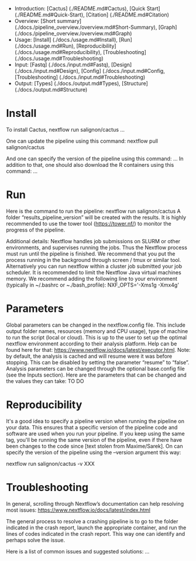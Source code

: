 
* Introduction: [Cactus] (./README.md#Cactus), [Quick Start] (./README.md#Quick-Start), [Citation] (./README.md#Citation)
* Overview: [Short summary] (./docs./pipeline_overview./overview.md#Short-Summary), [Graph] (./docs./pipeline_overview./overview.md#Graph)
* Usage: [Install] (./docs./usage.md#Install), [Run] (./docs./usage.md#Run), [Reproducibility] (./docs./usage.md#Reproducibility), [Troubleshooting] (./docs./usage.md#Troubleshooting)
* Input: [Fastq] (./docs./input.md#Fastq), [Design] (./docs./input.md#Design), [Config] (./docs./input.md#Config, [Troubleshooting] (./docs./input.md#Troubleshooting)
* Output: [Types] (./docs./output.md#Types), [Structure] (./docs./output.md#Structure)


# Install
To install Cactus, 
nextflow run salignon/cactus …

One can update the pipeline using this command:
nextflow pull salignon/cactus

And one can specify the version of the pipeline using this command:
… 
In addition to that, one should also download the R containers using this command: …

# Run

Here is the command to run the pipeline:
nextflow run salignon/cactus 
A folder “results_pipeline_version” will be created with the results.
It is highly recommended to use the tower tool (https://tower.nf/) to monitor the progress of the pipeline.

Additional details:
Nextflow handles job submissions on SLURM or other environments, and supervises running the jobs. Thus the Nextflow process must run until the pipeline is finished. We recommend that you put the process running in the background through screen / tmux or similar tool. Alternatively you can run nextflow within a cluster job submitted your job scheduler.
It is recommended to limit the Nextflow Java virtual machines memory. We recommend adding the following line to your environment (typically in ~/.bashrc or ~./bash_profile):
NXF_OPTS='-Xms1g -Xmx4g'


# Parameters
Global parameters can be changed in the nextflow.config file. This include output folder names, resources (memory and CPU usage), type of machine to run the script (local or cloud). This is up to the user to set up the optimal nextflow environment according to their analysis platform. Help can be found here for that: https://www.nextflow.io/docs/latest/executor.html.
Note: by default, the analysis is cached and will resume were it was before stopping. This can be disabled by setting the parameter “resume” to “false”. 
Analysis parameters can be changed through the optional base.config file (see the Inputs section). 
Here are the parameters that can be changed and the values they can take: TO DO

# Reproducibility
It's a good idea to specify a pipeline version when running the pipeline on your data. This ensures that a specific version of the pipeline code and software are used when you run your pipeline. If you keep using the same tag, you'll be running the same version of the pipeline, even if there have been changes to the code since [text stolen from Maxime/Sarek]. On can specify the version of the pipeline using the –version argument this way:

nextflow run salignon/cactus -v XXX

# Troubleshooting

In general, scrolling through Nextflow’s documentation can help resolving most issues: https://www.nextflow.io/docs/latest/index.html

The general process to resolve a crashing pipeline is to go to the folder indicated in the crash report, launch the appropriate container, and run the lines of codes indicated in the crash report. This way one can identify and perhaps solve the issue.

Here is a list of common issues and suggested solutions: …

